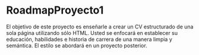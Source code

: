 # RoadmapProyecto1
El objetivo de este proyecto es enseñarle a crear un CV estructurado de una sola página utilizando sólo HTML. Usted se enfocará en establecer su educación, habilidades e historia de carrera de una manera limpia y semántica. El estilo se abordará en un proyecto posterior.
